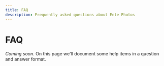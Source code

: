 ```yaml
---
title: FAQ
description: Frequently asked questions about Ente Photos
---
```


# FAQ

_Coming soon_. On this page we'll document some help items in a question and
answer format.
